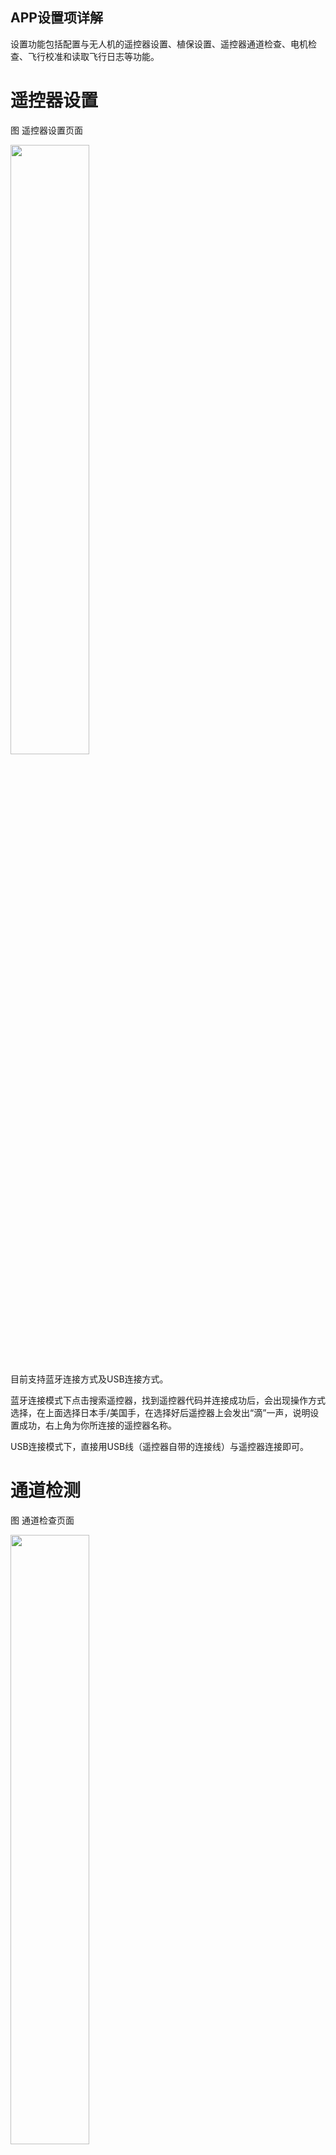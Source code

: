 ## APP设置项详解

设置功能包括配置与无人机的遥控器设置、植保设置、遥控器通道检查、电机检查、飞行校准和读取飞行日志等功能。

# 遥控器设置

图 遥控器设置页面

<img src="pictures/遥控器连接.jpeg" width="50%"> 

目前支持蓝牙连接方式及USB连接方式。

蓝牙连接模式下点击搜索遥控器，找到遥控器代码并连接成功后，会出现操作方式选择，在上面选择日本手/美国手，在选择好后遥控器上会发出“滴”一声，说明设置成功，右上角为你所连接的遥控器名称。

USB连接模式下，直接用USB线（遥控器自带的连接线）与遥控器连接即可。

# 通道检测

图 通道检查页面

<img src="pictures/APPPAR2.png" width="50%"> 

通道检测是用来测试遥控器与无人机是否连接正常，以及判断遥控器是否正常工作。当用户拨动遥控器上的开关、摇动摇杆时，会在地面站上看到相应的通道发生变化。

通道的显示相对应的显示数据如下：

1、通道1234：绿线在150位置；最大数值1200，最小数值100；通道2为反向通道；

2、通道5：如果在手动增稳模式（GPS模式），应为150；如果在姿态模式，应为110；AB点模式，应为190，三段数值分别为110、150、190；

3、通道678：在待命默认位时应为110；三段数值分别为110、150、190；

# 电机检查

图 电机检查页面

<img src="pictures/APPPAR3.png" width="50%"> 

电机检查用来检查无人机的电机是否工作正常（油动直驱不具备电机检查功能）。点击对应每个电机的检查按钮，无人机的电机会旋转，同时在进度条上会显示电机转速情况，以此来判断电机工作情况。最多可以检查8个电机。

在检查的时候需要检查以下几点：

1、电机的转向，单号电机为逆时针；双号电机为顺时针。

2、电机转速，观察电机的转速是否一致。

# 植保设置

图 植保设置页面

<img src="pictures/APPPAR4.jpeg" width="50%"> 

在植保设置中，用户可以调节垄距（AB航线间距），飞行速度（最大速度），以及用两种方式设置喷洒流量（选择固定时设置的时水泵的电机的工作功率百分比从0-100；选择随速时根据飞机的速度最大时的亩用量）。

用户可以通过拖拽滑动条来调整参数，也可以通过点击加减号来进行参数细调。地面站上还有多处调整参数的地方都可以用这2种的操作方式去设置。

# 飞行设置

<img src="pictures/APPPAR5.png" width="50%" height="50%">

在飞行设置中，用户可以设置：

**自动起飞高度**：自动起飞模式下飞机要达到的高度

**返航高度**：自动返航一键返航模式下，飞机的最低高度。当前飞机如果低于此高度会先升高，如果高于此高度会直接返回再下降。

**电压报警阈值及保护措施**：设置合理的电压报警阈值，当电压低于此阈值时会触发相应的电压保护动作。油动/混动飞机同时会有两级油量报警设置及保护动作。

**手动控制方向**：航线中可以手动改变机头指向。默认开。

**手动控制高度**：航线中可以随时手动调节高度。默认可控。

**防地雷达灵敏度**：防地情况下使用此灵敏度，增加灵敏度飞机遇到地形起伏时会反应更灵敏。

**最大速度**：GPS模式手动飞行的最大速度。

**避障动作**：避障开启时可选择遇到障碍物悬停/绕行。

**围栏半径/高度**：飞机可以在以起飞点为圆心，以围栏半径为半径园内飞行，超出范围后会报警并返航。以起飞点地面为0，向上不可以超过围栏高度，超过后会触发返航。

**断药保护**：作业过程中药量低时触发断药保护，可悬停/返航

遥控器失控保护：手动飞行中遥控器失控会触发相应保护，自动航线作业中会继续作业不会触发保护。

**地面站失控保护**：自动作业模式下，如果地面站链路失效，会触发相应保护动作

**作业完成动作**：航线作业完成后触发此动作，可悬停/返航

**避障距离**：飞行中遇到障碍物，进入避障距离后会执行相应的避障动作，悬停/绕行

**转弯类型**：直角转弯花费时间最长，转弯平稳。U型转弯花费时间最小，转弯速度快，转弯角度大。常规转弯处于两者之间。

# 日志

图 日志页面

<img src="pictures/APPPAR7.jpeg" width="50%">

日志页面用来读取无人机上的飞行日志，用来帮助无人机开发人员更好的发现无人机的问题。*注：必须要在无人机停在地面上且螺旋桨已锁定的情况下才可以读取日志，以免发生危险。*

日志列表中会显示飞控内存储的所有的日志文件，看文件名，第一部分是飞控编号，第二部分是架次号，第三部分是日志文件时间。

每条日志后边第一个按钮是下载按钮，可以把日志从飞控读取到APP本地。当读取完成后，日志后会多出来两个按钮，上传按钮：将日志上传到云服务器，制造商可从云平台获取日志文件。分享按钮：可以可以通过微信/QQ等社交软件发送给其他人。

选中日志后可以按右下角“删除日志”按钮删除。

# 版本信息

图 版本信息页面

<img src="pictures/APPPAR8.jpeg" width="50%"> 

版本信息用于显示地面站版本，飞控固件版本、序列号等信息。也可以在这里检查更新、升级地面站软件和飞控固件等其他固件版本。

飞机电源接上，打开APP连接遥控器后会自主提示有无更新，有更新的话用户可以至版本信息页面来点击检查，下载最新版本固件然后直接升级安装，安装成功后拔飞机电池，再重新连接飞机，重启后再更新其他的固件。

# 调试

图 调试页面

<img src="pictures/APPPAR9.jpeg" width="50%"> 

调试页面更详细的显示一些飞控信息。

# 打点器设置

进入测绘，选择打点器，再选择打点器的蓝牙


# 智能电池

当使用与飞控匹配的智能电池时，会显示智能电池相关信息，如图。

图 智能电池页面

<img src="pictures/APPPAR10.jpeg" width="50%"> 

# 油电引擎

油电引擎也是隐藏的，只有用油电无人机的时候才会显示，提供数据状态。

# 作业机类型

可以配置当前飞机是压力喷头还是离心喷头，是单水泵还是双水泵。

图 作业机类型页面

<img src="pictures/APPPAR11.jpeg" width="50%"> 

# 其他设置

其他设置中地图设置，语音提示都可以根据用户的需要自行选择；视频显示只有选配摄像头的用户可以使用。

另:地图类型：国内用mapbox；针对国外用户并手机开放了谷歌地图的在国外飞行时切换谷歌地图，韩国使用Naver

图 其他设置页面

<img src="pictures/APPPAR12.jpeg" width="50%"> 

# 高级设置

**注意：只有制造商账户登陆APP才会有高级设置选项。**

**1）机型设置**

图 高级设置-机型设置

<img src="pictures/APPPAR13.jpeg" width="50%"> 

设置与飞机匹配的机型类型，注意电机转向及电机序号定义。

**2）算法参数**

图 高级设置-算法参数

<img src="pictures/APPPAR14.jpeg" width="50%" height="10%"> 

**噪声抑制**：抑制飞机机体的震动，震动越大的飞机，需要设置的数值越高。此选项的设置需要跟飞机震动情况匹配。选取依据是在基本能飞的参数下，尝试只改变此参数，以飞行状体为依据，选取一个合适的等级。

**电机怠速**：设置解锁后电机的最低怠速PWM值。此值能让螺旋桨正常转动但不至于拉起来飞机就可。

**起飞油门**：无效

**定位增强**：默认开

**前后避障灵敏度**：避障雷达的灵敏度设置，用于调节避障识别的灵敏度。灵敏度越强识别障碍物约灵敏，同时也会增加误报概率。一般设置40左右。

**刹车系数**：调节刹车时的灵敏度，灵敏度越小刹车越柔和。默认20

**3）安装设置**

图 高级设置-安装设置

<img src="pictures/APPPAR15.jpeg" width="50%" height="10%"> 
<img src="pictures/APPPAR16.jpeg" width="50%" height="10%"> 

**飞控安装方向**：设置飞控的安装方向，以飞控箭头为准

**RTK安装方向**：根据实际情况设置RTK两个天线的安装方向，前后/左右/左下/右下。单天线RTK无需设置。

**设置RTK/GPS/IMU安装误差**：距离飞机中心位置的偏差，Z轴无需设置。（RTK指RTK天线1.）

**4）感度设置**

参考[2.3 感度调试](#_2.3 感度调试)

**5）飞行校准**

图 高级设置-飞行校准

<img src="pictures/APPPAR17.jpeg" width="50%" height="10%"> 

**水平校准**：当飞控水平出现偏差时，做一次水平校准，一般飞控出厂会校准，客户无需校准。

**GPSA/B设置**：更改GPS主/副，适用于双GPS版本。

**定位类型**：定位设备类型，根据实际使用设备选择

**电池类型**：电池类型，根据实际使用电池选择

**恢复出厂设置**：连续点击5次，会恢复飞控内所有参数到默认。